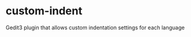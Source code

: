 custom-indent
=============

Gedit3 plugin that allows custom indentation settings for each language